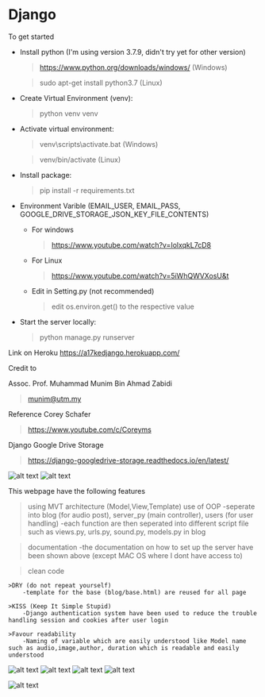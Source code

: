 # Django

To get started
* Install python (I'm using version 3.7.9, didn't try yet for other version)
    >https://www.python.org/downloads/windows/ (Windows)
    
    >sudo apt-get install python3.7  (Linux)
* Create Virtual Environment (venv):
    >python venv venv
* Activate virtual environment:
    >venv\scripts\activate.bat (Windows) 
    
    >venv/bin/activate (Linux)
* Install package:
    >pip install -r requirements.txt
* Environment Varible (EMAIL_USER, EMAIL_PASS, GOOGLE_DRIVE_STORAGE_JSON_KEY_FILE_CONTENTS)
    * For windows
      >https://www.youtube.com/watch?v=IolxqkL7cD8
    * For Linux 
      >https://www.youtube.com/watch?v=5iWhQWVXosU&t
    * Edit in Setting.py (not recommended)
      >edit os.environ.get() to the respective value
* Start the server locally:
    >python manage.py runserver

Link on Heroku
https://a17kedjango.herokuapp.com/

Credit to

Assoc. Prof. Muhammad Munim Bin Ahmad Zabidi
>munim@utm.my

Reference
Corey Schafer 
>https://www.youtube.com/c/Coreyms

Django Google Drive Storage
>https://django-googledrive-storage.readthedocs.io/en/latest/

![alt text](https://github.com/tanwailiang97/server_py/blob/master/DB2.png)
![alt text](https://github.com/tanwailiang97/server_py/blob/master/DB1.png)

This webpage have the following features
>using MVT architecture (Model,View,Template)
>use of OOP
    -seperate into blog (for audio post), server_py (main controller), users (for user handling)
    -each function are then seperated into different script file such as views.py, urls.py, sound.py, models.py in blog

>documentation
    -the documentation on how to set up the server have been shown above (except MAC OS where I dont have access to)

>clean code

    >DRY (do not repeat yourself)
        -template for the base (blog/base.html) are reused for all page

    >KISS (Keep It Simple Stupid)
        -Django authentication system have been used to reduce the trouble handling session and cookies after user login
        
    >Favour readability
        -Naming of variable which are easily understood like Model name such as audio,image,author, duration which is readable and easily understood

![alt text](https://github.com/tanwailiang97/server_py/blob/master/Sequence%20diagram%201.jpeg)
![alt text](https://github.com/tanwailiang97/server_py/blob/master/Sequence%20diagram%202.jpeg)
![alt text](https://github.com/tanwailiang97/server_py/blob/master/Sequence%20diagram%203.jpeg)
![alt text](https://github.com/tanwailiang97/server_py/blob/master/Sequence%20diagram%204.jpeg)

![alt text](https://github.com/tanwailiang97/server_py/blob/master/Use%20case.jpeg)
